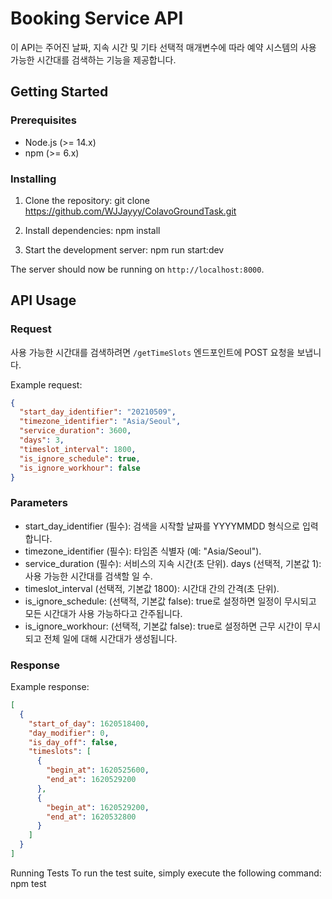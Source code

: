 # Booking Service API

이 API는 주어진 날짜, 지속 시간 및 기타 선택적 매개변수에 따라 예약 시스템의 사용 가능한 시간대를 검색하는 기능을 제공합니다.

## Getting Started

### Prerequisites

- Node.js (>= 14.x)
- npm (>= 6.x)

### Installing

1. Clone the repository:
   git clone https://github.com/WJJayyy/ColavoGroundTask.git

2. Install dependencies:
   npm install

3. Start the development server:
   npm run start:dev

The server should now be running on `http://localhost:8000`.

## API Usage

### Request

사용 가능한 시간대를 검색하려면 `/getTimeSlots` 엔드포인트에 POST 요청을 보냅니다.

Example request:

```json
{
  "start_day_identifier": "20210509",
  "timezone_identifier": "Asia/Seoul",
  "service_duration": 3600,
  "days": 3,
  "timeslot_interval": 1800,
  "is_ignore_schedule": true,
  "is_ignore_workhour": false
}
```

### Parameters

- start_day_identifier (필수): 검색을 시작할 날짜를 YYYYMMDD 형식으로 입력합니다.
- timezone_identifier (필수): 타임존 식별자 (예: "Asia/Seoul").
- service_duration (필수): 서비스의 지속 시간(초 단위).
  days (선택적, 기본값 1): 사용 가능한 시간대를 검색할 일 수.
- timeslot_interval (선택적, 기본값 1800): 시간대 간의 간격(초 단위).
- is_ignore_schedule: (선택적, 기본값 false): true로 설정하면 일정이 무시되고 모든 시간대가 사용 가능하다고 간주됩니다.
- is_ignore_workhour: (선택적, 기본값 false): true로 설정하면 근무 시간이 무시되고 전체 일에 대해 시간대가 생성됩니다.

### Response

Example response:

```json
[
  {
    "start_of_day": 1620518400,
    "day_modifier": 0,
    "is_day_off": false,
    "timeslots": [
      {
        "begin_at": 1620525600,
        "end_at": 1620529200
      },
      {
        "begin_at": 1620529200,
        "end_at": 1620532800
      }
    ]
  }
]
```

Running Tests
To run the test suite, simply execute the following command: npm test
